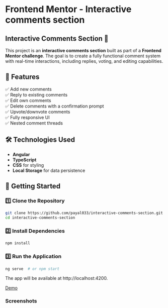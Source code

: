 # Frontend Mentor - Interactive comments section

## Interactive Comments Section 💬

This project is an **interactive comments section** built as part of a **Frontend Mentor challenge**. The goal is to create a fully functional comment system with real-time interactions, including replies, voting, and editing capabilities.

## 🚀 Features

✅ Add new comments  
✅ Reply to existing comments  
✅ Edit own comments  
✅ Delete comments with a confirmation prompt  
✅ Upvote/downvote comments  
✅ Fully responsive UI  
✅ Nested comment threads

## 🛠️ Technologies Used

- **Angular**
- **TypeScript**
- **CSS** for styling
- **Local Storage** for data persistence

## 🚀 Getting Started

### 1️⃣ Clone the Repository

```sh
git clone https://github.com/payal033/interactive-comments-section.git
cd interactive-comments-section
```

### 2️⃣ Install Dependencies

```sh
npm install
```

### 3️⃣ Run the Application

```sh
ng serve  # or npm start
```

The app will be available at http://localhost:4200.

[Demo]()

### Screenshots

![]()
